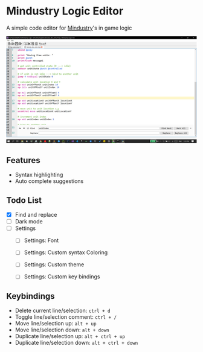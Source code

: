 
# Mindustry Logic Editor

A simple code editor for [Mindustry](https://anuke.itch.io/mindustry)'s in game logic

![Screenshot](images/editor-screenshot.jpg)

## Features

- Syntax highlighting
- Auto complete suggestions


## Todo List
- [x] Find and replace
- [ ] Dark mode
- [ ] Settings
    - [ ] Settings: Font
    - [ ] Settings: Custom syntax Coloring
    - [ ] Settings: Custom theme
    - [ ] Settings: Custom key bindings


## Keybindings

- Delete current line/selection: `ctrl + d`
- Toggle line/selection comment: `ctrl + /`
- Move line/selection up: `alt + up`
- Move line/selection down: `alt + down`
- Duplicate line/selection up: `alt + ctrl + up`
- Duplicate line/selection down: `alt + ctrl + down`
